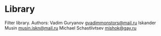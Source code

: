 # Library
Filter library. Authors:
Vadim Guryanov gvadimmonstors@mail.ru
Iskander Musin musin.iskn@mail.ru
Michael Schastlivtsev mishok@gay.ru
